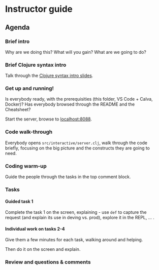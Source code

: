 Instructor guide
================

Agenda
------

### Brief intro

Why are we doing this? What will you gain? What are we going to do?

### Brief Clojure syntax intro

Talk through the [Clojure syntax intro slides](doc/Clojure%20syntax%20intro%20slides.pdf).

### Get up and running!

Is everybody ready, with the prerequisities (this folder, VS Code + Calva, Docker)?
Has everybody browsed through the README and the Cheatsheet?

Start the server, browse to [localhost:8088](http://localhost:8088/).

### Code walk-through

Everybody opens `src/interactive/server.clj`, walk through the code briefly, focusing on the big picture and the constructs they are going to need.

### Coding warm-up

Guide the people through the tasks in the top comment block.

### Tasks

#### Guided task 1

Complete the task 1 on the screen, explaining - use `def` to capture the request (and explain its use in deving vs. prod), explore it in the REPL, ... .

#### Individual work on tasks 2-4

Give them a few minutes for each task, walking around and helping.

Then do it on the screen and explain.

### Review and questions & comments